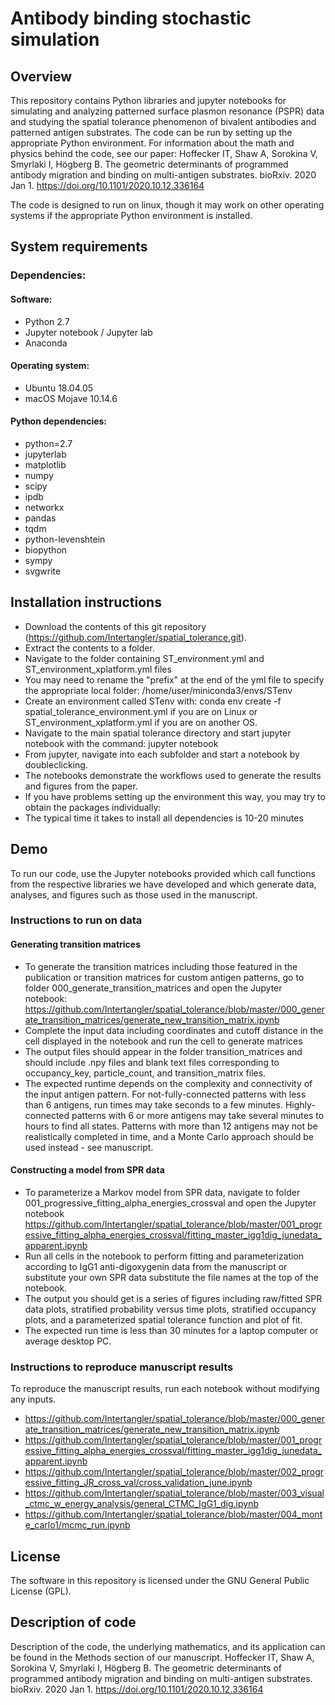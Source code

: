 # Antibody binding stochastic simulation

## Overview

This repository contains Python libraries and jupyter notebooks for simulating and analyzing patterned surface plasmon resonance (PSPR) data and studying the spatial tolerance phenomenon of bivalent antibodies and patterned antigen substrates. The code can be run by setting up the appropriate Python environment. For information about the math and physics behind the code, see our paper:  Hoffecker IT, Shaw A, Sorokina V, Smyrlaki I, Högberg B. The geometric determinants of programmed antibody migration and binding on multi-antigen substrates. bioRxiv. 2020 Jan 1. https://doi.org/10.1101/2020.10.12.336164

The code is designed to run on linux, though it may work on other operating systems if the appropriate Python environment is installed. 

## System requirements
### Dependencies:
#### Software: ####
- Python 2.7
- Jupyter notebook / Jupyter lab
- Anaconda 

#### Operating system: ####
- Ubuntu 18.04.05
- macOS Mojave 10.14.6
 
#### Python dependencies: ####
  - python=2.7
  - jupyterlab
  - matplotlib
  - numpy
  - scipy
  - ipdb
  - networkx
  - pandas
  - tqdm
  - python-levenshtein
  - biopython
  - sympy
  - svgwrite


## Installation instructions

* Download the contents of this git repository (https://github.com/Intertangler/spatial_tolerance.git).
* Extract the contents to a folder.
* Navigate to the folder containing ST_environment.yml and ST_environment_xplatform.yml files
* You may need to rename the "prefix" at the end of the yml file to specify the appropriate local folder: /home/user/miniconda3/envs/STenv
* Create an environment called STenv with:     conda env create -f spatial_tolerance_environment.yml if you are on Linux or ST_environment_xplatform.yml if you are on another OS.
* Navigate to the main spatial tolerance directory and start jupyter notebook with the command: jupyter notebook
* From jupyter, navigate into each subfolder and start a notebook by doubleclicking.
* The notebooks demonstrate the workflows used to generate the results and figures from the paper.
* If you have problems setting up the environment this way, you may try to obtain the packages individually:
* The typical time it takes to install all dependencies is 10-20 minutes
  
  
## Demo
To run our code, use the Jupyter notebooks provided which call functions from the respective libraries we have developed and which generate data, analyses, and figures such as those used in the manuscript.
### Instructions to run on data
#### Generating transition matrices
- To generate the transition matrices including those featured in the publication or transition matrices for custom antigen patterns, go to folder 000_generate_transition_matrices and open the Jupyter notebook: https://github.com/Intertangler/spatial_tolerance/blob/master/000_generate_transition_matrices/generate_new_transition_matrix.ipynb 
- Complete the input data including coordinates and cutoff distance in the cell displayed in the notebook and run the cell to generate matrices
- The output files should appear in the folder transition_matrices and should include .npy files and blank text files corresponding to occupancy_key, particle_count, and transition_matrix files.
- The expected runtime depends on the complexity and connectivity of the input antigen pattern. For not-fully-connected patterns with less than 6 antigens, run times may take seconds to a few minutes. Highly-connected patterns with 6 or more antigens may take several minutes to hours to find all states. Patterns with more than 12 antigens may not be realistically completed in time, and a Monte Carlo approach should be used instead - see manuscript.
#### Constructing a model from SPR data
- To parameterize a Markov model from SPR data, navigate to folder 001_progressive_fitting_alpha_energies_crossval and open the Jupyter notebook https://github.com/Intertangler/spatial_tolerance/blob/master/001_progressive_fitting_alpha_energies_crossval/fitting_master_igg1dig_junedata_apparent.ipynb
- Run all cells in the notebook to perform fitting and parameterization according to IgG1 anti-digoxygenin data from the manuscript or substitute your own SPR data substitute the file names at the top of the notebook.
- The output you should get is a series of figures including raw/fitted SPR data plots, stratified probability versus time plots, stratified occupancy plots, and a parameterized spatial tolerance function and plot of fit.
- The expected run time is less than 30 minutes for a laptop computer or average desktop PC. 

### Instructions to reproduce manuscript results
To reproduce the manuscript results, run each notebook without modifying any inputs.
  - https://github.com/Intertangler/spatial_tolerance/blob/master/000_generate_transition_matrices/generate_new_transition_matrix.ipynb
  - https://github.com/Intertangler/spatial_tolerance/blob/master/001_progressive_fitting_alpha_energies_crossval/fitting_master_igg1dig_junedata_apparent.ipynb
  - https://github.com/Intertangler/spatial_tolerance/blob/master/002_progressive_fitting_JR_cross_val/cross_validation_june.ipynb
  - https://github.com/Intertangler/spatial_tolerance/blob/master/003_visual_ctmc_w_energy_analysis/general_CTMC_IgG1_dig.ipynb
  - https://github.com/Intertangler/spatial_tolerance/blob/master/004_monte_carlo1/mcmc_run.ipynb

## License
The software in this repository is licensed under the GNU General Public License (GPL).

## Description of code
Description of the code, the underlying mathematics, and its application can be found in the Methods section of our manuscript. Hoffecker IT, Shaw A, Sorokina V, Smyrlaki I, Högberg B. The geometric determinants of programmed antibody migration and binding on multi-antigen substrates. bioRxiv. 2020 Jan 1. https://doi.org/10.1101/2020.10.12.336164
